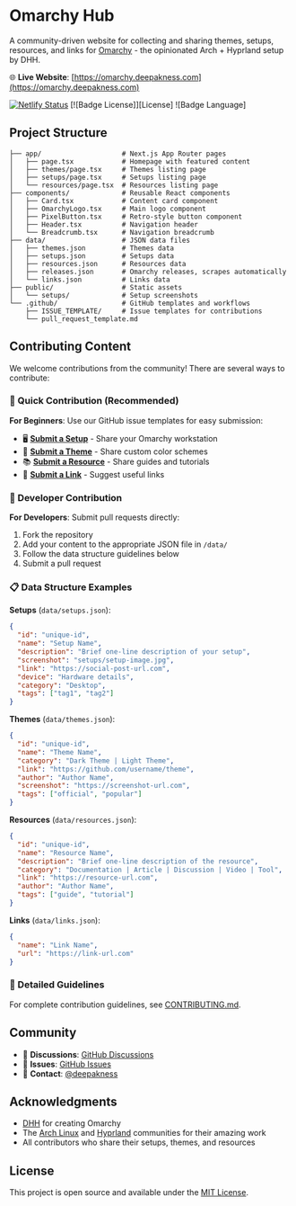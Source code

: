 # Omarchy Hub

A community-driven website for collecting and sharing themes, setups, resources, and links for [Omarchy](https://omarchy.org) - the opinionated Arch + Hyprland setup by DHH.

🌐 **Live Website**: [https://omarchy.deepakness.com](https://omarchy.deepakness.com)

<!-- Badges -->

[![Netlify Status](https://api.netlify.com/api/v1/badges/e4bf623c-783c-4a5e-af63-f655043ace6b/deploy-status)](https://app.netlify.com/projects/omarchy-hub/deploys)
[![Badge License]][License]
![Badge Language]


## Project Structure

```
├── app/                    # Next.js App Router pages
│   ├── page.tsx            # Homepage with featured content
│   ├── themes/page.tsx     # Themes listing page
│   ├── setups/page.tsx     # Setups listing page
│   └── resources/page.tsx  # Resources listing page
├── components/             # Reusable React components
│   ├── Card.tsx            # Content card component
│   ├── OmarchyLogo.tsx     # Main logo component
│   ├── PixelButton.tsx     # Retro-style button component
│   ├── Header.tsx          # Navigation header
│   └── Breadcrumb.tsx      # Navigation breadcrumb
├── data/                   # JSON data files
│   ├── themes.json         # Themes data
│   ├── setups.json         # Setups data
│   ├── resources.json      # Resources data
│   ├── releases.json       # Omarchy releases, scrapes automatically
│   └── links.json          # Links data
├── public/                 # Static assets
│   └── setups/             # Setup screenshots
└── .github/                # GitHub templates and workflows
    ├── ISSUE_TEMPLATE/     # Issue templates for contributions
    └── pull_request_template.md
```


## Contributing Content

We welcome contributions from the community! There are several ways to contribute:

### 🚀 Quick Contribution (Recommended)

**For Beginners**: Use our GitHub issue templates for easy submission:

- 🖥️ **[Submit a Setup](https://github.com/deepakness/omarchy-hub/issues/new?template=setup-submission.yml)** - Share your Omarchy workstation
- 🎨 **[Submit a Theme](https://github.com/deepakness/omarchy-hub/issues/new?template=theme-submission.yml)** - Share custom color schemes
- 📚 **[Submit a Resource](https://github.com/deepakness/omarchy-hub/issues/new?template=resource-submission.yml)** - Share guides and tutorials
- 🔗 **[Submit a Link](https://github.com/deepakness/omarchy-hub/issues/new?template=link-submission.yml)** - Suggest useful links

### 🔧 Developer Contribution

**For Developers**: Submit pull requests directly:

1. Fork the repository
2. Add your content to the appropriate JSON file in `/data/`
3. Follow the data structure guidelines below
4. Submit a pull request

### 📋 Data Structure Examples

**Setups** (`data/setups.json`):
```json
{
  "id": "unique-id",
  "name": "Setup Name",
  "description": "Brief one-line description of your setup",
  "screenshot": "setups/setup-image.jpg",
  "link": "https://social-post-url.com",
  "device": "Hardware details",
  "category": "Desktop",
  "tags": ["tag1", "tag2"]
}
```

**Themes** (`data/themes.json`):
```json
{
  "id": "unique-id",
  "name": "Theme Name",
  "category": "Dark Theme | Light Theme",
  "link": "https://github.com/username/theme",
  "author": "Author Name",
  "screenshot": "https://screenshot-url.com",
  "tags": ["official", "popular"]
}
```

**Resources** (`data/resources.json`):
```json
{
  "id": "unique-id",
  "name": "Resource Name",
  "description": "Brief one-line description of the resource",
  "category": "Documentation | Article | Discussion | Video | Tool",
  "link": "https://resource-url.com",
  "author": "Author Name",
  "tags": ["guide", "tutorial"]
}
```

**Links** (`data/links.json`):
```json
{
  "name": "Link Name",
  "url": "https://link-url.com"
}
```

### 📖 Detailed Guidelines

For complete contribution guidelines, see [CONTRIBUTING.md](CONTRIBUTING.md).


## Community

- 💬 **Discussions**: [GitHub Discussions](https://github.com/deepakness/omarchy-hub/discussions)
- 🐛 **Issues**: [GitHub Issues](https://github.com/deepakness/omarchy-hub/issues)
- 📧 **Contact**: [@deepakness](https://github.com/deepakness)

## Acknowledgments

- [DHH](https://dhh.dk) for creating Omarchy
- The [Arch Linux](https://archlinux.org/) and [Hyprland](https://github.com/hyprwm/Hyprland) communities for their amazing work
- All contributors who share their setups, themes, and resources

## License

This project is open source and available under the [MIT License](LICENSE).